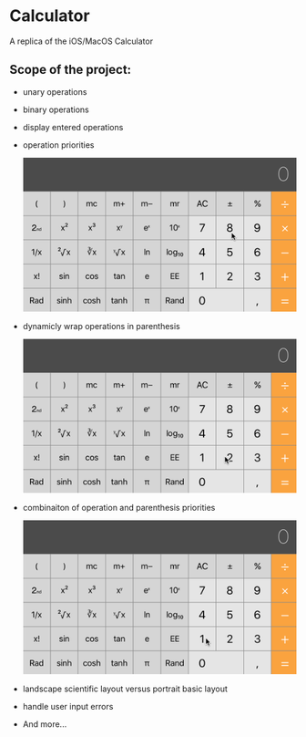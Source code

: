 # Calculator
A replica of the iOS/MacOS Calculator

## Scope of the project:
* unary operations
* binary operations
* display entered operations
* operation priorities
    
    ![Alt text](https://github.com/JonathanEsposito/Calculator/blob/master/ReadMeResources/operationPriorities.gif?raw=true)
    
* dynamicly wrap operations in parenthesis
    
    ![Alt text](https://github.com/JonathanEsposito/Calculator/blob/master/ReadMeResources/dynamicWrappingInParenthesis.gif?raw=true)
    
* combinaiton of operation and parenthesis priorities

    ![Alt text](https://github.com/JonathanEsposito/Calculator/blob/master/ReadMeResources/operationAndParenthesisPriorities.gif?raw=true)
    
* landscape scientific layout versus portrait basic layout
* handle user input errors

* And more...

